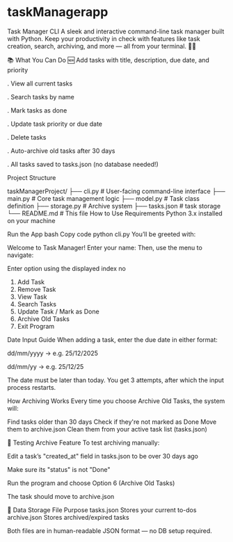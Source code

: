 # taskManagerapp
Task Manager CLI
A sleek and interactive command-line task manager built with Python.
Keep your productivity in check with features like task creation, search, archiving, and more — all from your terminal. 🧠✨

📚 What You Can Do
🆕 Add tasks with title, description, due date, and priority

. View all current tasks

. Search tasks by name

. Mark tasks as done

. Update task priority or due date

. Delete tasks

. Auto-archive old tasks after 30 days

. All tasks saved to tasks.json (no database needed!)

 Project Structure


taskManagerProject/
├── cli.py          # User-facing command-line interface
├── main.py         # Core task management logic
├── model.py        # Task class definition
├── storage.py      # Archive system
├── tasks.json      #  task storage
└── README.md       # This file
 How to Use
 Requirements
Python 3.x installed on your machine

Run the App
bash
Copy code
python cli.py
You’ll be greeted with:


Welcome to Task Manager!
Enter your name:
Then, use the menu to navigate:

Enter option using the displayed index no

1. Add Task
2. Remove Task
3. View Task
4. Search Tasks
5. Update Task / Mark as Done
6. Archive Old Tasks
7. Exit Program

 Date Input Guide
When adding a task, enter the due date in either format:

dd/mm/yyyy → e.g. 25/12/2025

dd/mm/yy → e.g. 25/12/25

 The date must be later than today.
 You get 3 attempts, after which the input process restarts.

 How Archiving Works
Every time you choose Archive Old Tasks, the system will:

 Find tasks older than 30 days
 Check if they're not marked as Done
 Move them to archive.json
 Clean them from your active task list (tasks.json)


🧪 Testing Archive Feature
To test archiving manually:

Edit a task’s "created_at" field in tasks.json to be over 30 days ago

Make sure its "status" is not "Done"

Run the program and choose Option 6 (Archive Old Tasks)

The task should move to archive.json

💾 Data Storage
File	Purpose
tasks.json	Stores your current to-dos
archive.json	Stores archived/expired tasks

Both files are in human-readable JSON format — no DB setup required.

